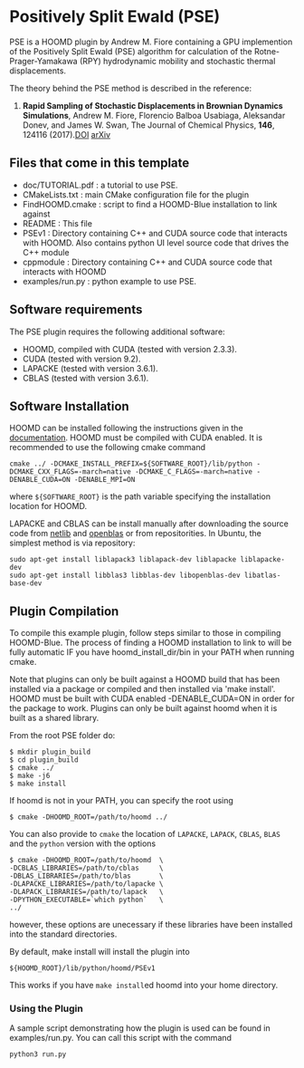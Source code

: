 # Positively Split Ewald (PSE)
PSE is a HOOMD plugin by Andrew M. Fiore containing a GPU implemention of the Positively Split Ewald
(PSE) algorithm for calculation of the Rotne-Prager-Yamakawa (RPY)
hydrodynamic mobility and stochastic thermal displacements. 
 
The theory behind the PSE method is described in the reference:

1. **Rapid Sampling of Stochastic Displacements in Brownian Dynamics
Simulations**, Andrew M. Fiore, Florencio Balboa Usabiaga, Aleksandar
Donev, and James W. Swan, The Journal of Chemical Physics, **146**,
124116 (2017).[DOI](http://doi.org/10.1063/1.4978242) [arXiv](https://arxiv.org/abs/1611.09322)


## Files that come in this template
 - doc/TUTORIAL.pdf : a tutorial to use PSE.
 - CMakeLists.txt   : main CMake configuration file for the plugin
 - FindHOOMD.cmake  : script to find a HOOMD-Blue installation to link against
 - README           : This file
 - PSEv1            : Directory containing C++ and CUDA source code that interacts with HOOMD. Also contains python UI level source code that drives the C++ module
 - cppmodule        : Directory containing C++ and CUDA source code that interacts with HOOMD
 - examples/run.py  : python example to use PSE.

## Software requirements

The PSE plugin requires the following additional software:
 - HOOMD, compiled with CUDA (tested with version 2.3.3). 
 - CUDA (tested with version 9.2).
 - LAPACKE (tested with version 3.6.1).
 - CBLAS (tested with version 3.6.1).

## Software Installation

HOOMD can be installed following the instructions given in the [documentation](http://hoomd-blue.readthedocs.io/en/stable/compiling.html). HOOMD must be compiled with CUDA enabled. It is recommended to use the following cmake command
```
cmake ../ -DCMAKE_INSTALL_PREFIX=${SOFTWARE_ROOT}/lib/python -DCMAKE_CXX_FLAGS=-march=native -DCMAKE_C_FLAGS=-march=native -DENABLE_CUDA=ON -DENABLE_MPI=ON
```
where `${SOFTWARE_ROOT}` is the path variable specifying the installation location for HOOMD.

LAPACKE and CBLAS can be install manually after downloading the source code from [netlib](http://www.netlib.org/lapacke) and [openblas](https://www.openblas.net) or from repositorities. In Ubuntu, the simplest method is via repository:
```
sudo apt-get install liblapack3 liblapack-dev liblapacke liblapacke-dev
sudo apt-get install libblas3 libblas-dev libopenblas-dev libatlas-base-dev
```

## Plugin Compilation
To compile this example plugin, follow steps similar to those in compiling HOOMD-Blue. The process of finding a HOOMD 
installation to link to will be fully automatic IF you have hoomd_install_dir/bin in your PATH when running cmake.

Note that plugins can only be built against a HOOMD build that has been installed via a package or compiled and then
installed via 'make install'. HOOMD must be built with CUDA enabled -DENABLE_CUDA=ON in order for the package to work.
Plugins can only be built against hoomd when it is built as a shared library.

From the root PSE folder do: 

```
$ mkdir plugin_build
$ cd plugin_build
$ cmake ../
$ make -j6
$ make install
```

If hoomd is not in your PATH, you can specify the root using

`$ cmake -DHOOMD_ROOT=/path/to/hoomd ../`

You can also provide to `cmake`  the location of `LAPACKE`, `LAPACK`, `CBLAS`,
`BLAS` and the `python` version with the options

```
$ cmake -DHOOMD_ROOT=/path/to/hoomd  \
-DCBLAS_LIBRARIES=/path/to/cblas     \
-DBLAS_LIBRARIES=/path/to/blas       \
-DLAPACKE_LIBRARIES=/path/to/lapacke \
-DLAPACK_LIBRARIES=/path/to/lapack   \
-DPYTHON_EXECUTABLE=`which python`   \
../
```
however, these options are unecessary if these libraries have been installed into the standard directories. 

By default, make install will install the plugin into

`${HOOMD_ROOT}/lib/python/hoomd/PSEv1`

This works if you have `make install`ed hoomd into your home directory. 

### Using the Plugin
A sample script demonstrating how the plugin is used can be found in examples/run.py. You can
call this script with the command
```
python3 run.py
```
